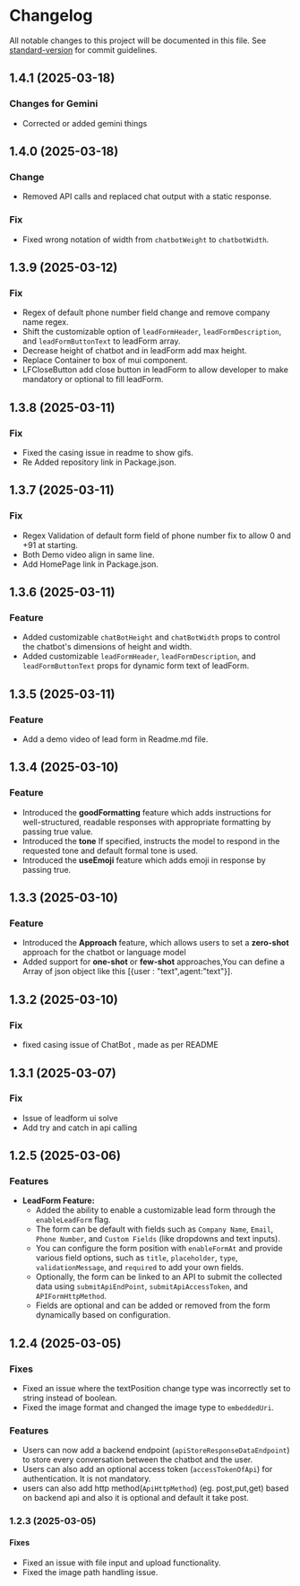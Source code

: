 # Changelog

All notable changes to this project will be documented in this file. See [standard-version](https://github.com/conventional-changelog/standard-version) for commit guidelines.

## 1.4.1 (2025-03-18)

### Changes for Gemini

- Corrected or added gemini things

## 1.4.0 (2025-03-18)

### Change

- Removed API calls and replaced chat output with a static response.

### Fix

- Fixed wrong notation of width from `chatbotWeight` to `chatbotWidth`.

## 1.3.9 (2025-03-12)

### Fix

- Regex of default phone number field change and remove company name regex.
- Shift the customizable option of `leadFormHeader`, `leadFormDescription`, and `leadFormButtonText` to leadForm array.
- Decrease height of chatbot and in leadForm add max height.
- Replace Container to box of mui component.
- LFCloseButton add close button in leadForm to allow developer to make mandatory or optional to fill leadForm.

## 1.3.8 (2025-03-11)

### Fix

- Fixed the casing issue in readme to show gifs.
- Re Added repository link in Package.json.

## 1.3.7 (2025-03-11)

### Fix

- Regex Validation of default form field of phone number fix to allow 0 and +91 at starting.
- Both Demo video align in same line.
- Add HomePage link in Package.json.

## 1.3.6 (2025-03-11)

### Feature

- Added customizable `chatBotHeight` and `chatBotWidth` props to control the chatbot's dimensions of height and width.
- Added customizable `leadFormHeader`, `leadFormDescription`, and `leadFormButtonText` props for dynamic form text of leadForm.

## 1.3.5 (2025-03-11)

### Feature

- Add a demo video of lead form in Readme.md file.


## 1.3.4 (2025-03-10)

### Feature

- Introduced the **goodFormatting** feature which adds instructions for well-structured, readable responses with appropriate formatting by passing true value.
- Introduced the **tone** If specified, instructs the model to respond in the requested tone and default formal tone is used.
- Introduced the **useEmoji** feature which adds emoji in response by passing true.

## 1.3.3 (2025-03-10)

### Feature

- Introduced the **Approach** feature, which allows users to set a **zero-shot** approach for the chatbot or language model
- Added support for **one-shot** or **few-shot** approaches,You can define a Array of json object like this [{user : "text",agent:"text"}].

## 1.3.2 (2025-03-10)

### Fix

- fixed casing issue of ChatBot , made as per README

## 1.3.1 (2025-03-07)

### Fix

- Issue of leadform ui solve
- Add try and catch in api calling

## 1.2.5 (2025-03-06)

### Features

- **LeadForm Feature:**
  - Added the ability to enable a customizable lead form through the `enableLeadForm` flag.
  - The form can be default with fields such as `Company Name`, `Email`, `Phone Number`, and `Custom Fields` (like dropdowns and text inputs).
  - You can configure the form position with `enableFormAt` and provide various field options, such as `title`, `placeholder`, `type`, `validationMessage`, and `required` to add your own fields.
  - Optionally, the form can be linked to an API to submit the collected data using `submitApiEndPoint`, `submitApiAccessToken`, and `APIFormHttpMethod`.
  - Fields are optional and can be added or removed from the form dynamically based on configuration.

## 1.2.4 (2025-03-05)

### Fixes

- Fixed an issue where the textPosition change type was incorrectly set to string instead of boolean.
- Fixed the image format and changed the image type to `embeddedUri`.

### Features

- Users can now add a backend endpoint (`apiStoreResponseDataEndpoint`) to store every conversation between the chatbot and the user.
- Users can also add an optional access token (`accessTokenOfApi`) for authentication. It is not mandatory.
- users can also add http method(`ApiHttpMethod`) (eg. post,put,get) based on backend api and also it is optional and default it take post.

### 1.2.3 (2025-03-05)

#### Fixes

- Fixed an issue with file input and upload functionality.
- Fixed the image path handling issue.
